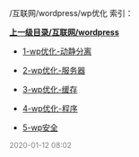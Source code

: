 /互联网/wordpress/wp优化 索引：


**[上一级目录/互联网/wordpress](/互联网/wordpress/index.md)**

- [1-wp优化-动静分离](/互联网/wordpress/wp优化/1-wp优化-动静分离.md)

- [2-wp优化-服务器](/互联网/wordpress/wp优化/2-wp优化-服务器.md)

- [3-wp优化-缓存](/互联网/wordpress/wp优化/3-wp优化-缓存.md)

- [4-wp优化-程序](/互联网/wordpress/wp优化/4-wp优化-程序.md)

- [5-wp安全](/互联网/wordpress/wp优化/5-wp安全.md)


<font size=2 color='grey'> 2020-01-12 08:02 </font>